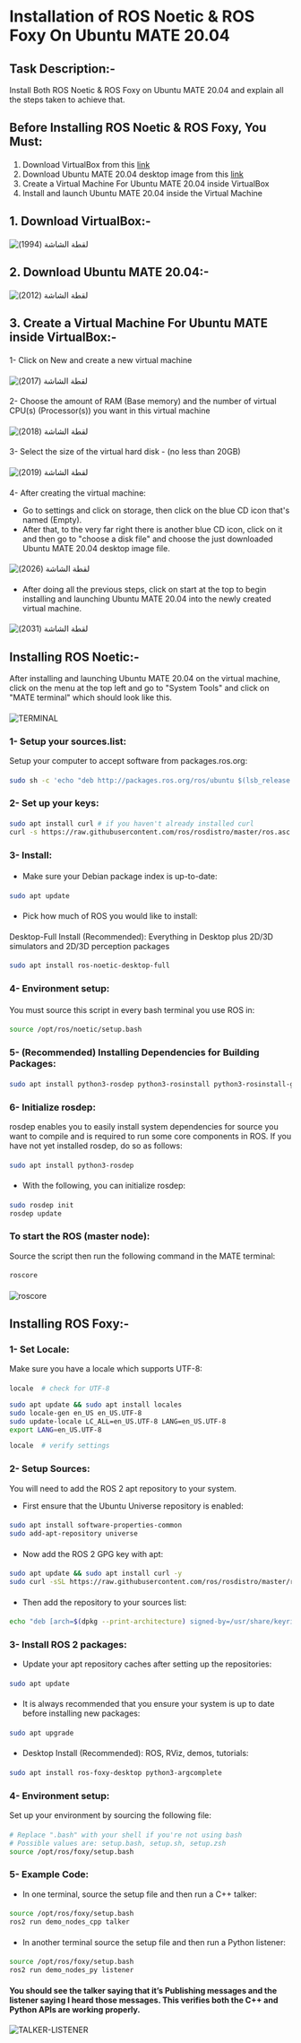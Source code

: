 # Installation of ROS Noetic & ROS Foxy On Ubuntu MATE 20.04
#### 
## Task Description:-
Install Both ROS Noetic & ROS Foxy on Ubuntu MATE 20.04 and explain all the steps taken to achieve that.
#### 
## Before Installing ROS Noetic & ROS Foxy, You Must:
#### 
1. Download VirtualBox from this [link](https://www.virtualbox.org/wiki/Downloads)
2. Download Ubuntu MATE 20.04 desktop image from this [link](https://cdimage.ubuntu.com/ubuntu-mate/releases/20.04/release/)
3. Create a Virtual Machine For Ubuntu MATE 20.04 inside VirtualBox
4. Install and launch Ubuntu MATE 20.04 inside the Virtual Machine
#### 
## 1. Download VirtualBox:-
#### 
![‏‏لقطة الشاشة (1994)](https://github.com/user-attachments/assets/d40b250a-5279-4a67-8a58-a1bef304439d)
#### 
## 2. Download Ubuntu MATE 20.04:-
#### 
![‏‏لقطة الشاشة (2012)](https://github.com/user-attachments/assets/cebbed7c-207d-4f3d-bbbd-4688fde56c1f)
#### 
## 3. Create a Virtual Machine For Ubuntu MATE inside VirtualBox:-
#### 
1- Click on New and create a new virtual machine
#### 
![‏‏لقطة الشاشة (2017)](https://github.com/user-attachments/assets/7ceb123d-46d2-4524-bfac-c4edaf738253)
#### 
2- Choose the amount of RAM (Base memory) and the number of virtual CPU(s) (Processor(s)) you want in this virtual machine
#### 
![‏‏لقطة الشاشة (2018)](https://github.com/user-attachments/assets/178284ea-5b78-4203-8ff5-6fded09e5f3e)
#### 
3- Select the size of the virtual hard disk - (no less than 20GB)
#### 
![‏‏لقطة الشاشة (2019)](https://github.com/user-attachments/assets/fe4cfa99-8d80-4888-babc-71ad6c02552a)
#### 
4- After creating the virtual machine: 
- Go to settings and click on storage, then click on the blue CD icon that's named (Empty).
- After that, to the very far right there is another blue CD icon, click on it and then go to "choose a disk file" and choose the just downloaded Ubuntu MATE 20.04 desktop image file.
#### 
![‏‏لقطة الشاشة (2026)](https://github.com/user-attachments/assets/6a580a94-f16e-4d53-a71c-e6a40f990a20)
#### 
- After doing all the previous steps, click on start at the top to begin installing and launching Ubuntu MATE 20.04 into the newly created virtual machine.
#### 
![‏‏لقطة الشاشة (2031)](https://github.com/user-attachments/assets/672d4687-169b-4806-931d-ab8c0a91956d)
####
## Installing ROS Noetic:-
After installing and launching Ubuntu MATE 20.04 on the virtual machine, click on the menu at the top left and go to "System Tools" and click on "MATE terminal" which should look like this.
####
![TERMINAL](https://github.com/user-attachments/assets/bf4598ea-e61a-450f-aa2d-ef7f834a3280)
#### 
### 1- Setup your sources.list:
Setup your computer to accept software from packages.ros.org:
#### 
```bash
sudo sh -c 'echo "deb http://packages.ros.org/ros/ubuntu $(lsb_release -sc) main" > /etc/apt/sources.list.d/ros-latest.list'
```
####
### 2- Set up your keys:
#### 
```bash
sudo apt install curl # if you haven't already installed curl
curl -s https://raw.githubusercontent.com/ros/rosdistro/master/ros.asc | sudo apt-key add -
```
####
### 3- Install:
#### 
- Make sure your Debian package index is up-to-date:
#### 
```bash
sudo apt update
```
#### 
- Pick how much of ROS you would like to install:
#### 
Desktop-Full Install (Recommended): Everything in Desktop plus 2D/3D simulators and 2D/3D perception packages
#### 
```bash
sudo apt install ros-noetic-desktop-full
```
#### 
### 4- Environment setup:
####
You must source this script in every bash terminal you use ROS in:
####
```bash
source /opt/ros/noetic/setup.bash
```
#### 
### 5- (Recommended) Installing Dependencies for Building Packages:
#### 
```bash
sudo apt install python3-rosdep python3-rosinstall python3-rosinstall-generator python3-wstool build-essential
```
#### 
### 6- Initialize rosdep:
rosdep enables you to easily install system dependencies for source you want to compile and is required to run some core components in ROS. If you have not yet installed rosdep, do so as follows: 
#### 
```bash
sudo apt install python3-rosdep
```
####
- With the following, you can initialize rosdep:
#### 
```bash
sudo rosdep init
rosdep update
```
#### 
### To start the ROS (master node):
Source the script then run the following command in the MATE terminal:
#### 
```bash
roscore
```
#### 
![roscore](https://github.com/user-attachments/assets/f97e94eb-e5f5-4480-988a-693d79ae3fd4)
#### 
## Installing ROS Foxy:- 
#### 
### 1- Set Locale:
Make sure you have a locale which supports UTF-8:
#### 
```bash
locale  # check for UTF-8

sudo apt update && sudo apt install locales
sudo locale-gen en_US en_US.UTF-8
sudo update-locale LC_ALL=en_US.UTF-8 LANG=en_US.UTF-8
export LANG=en_US.UTF-8

locale  # verify settings
```
#### 
### 2- Setup Sources:
You will need to add the ROS 2 apt repository to your system.
- First ensure that the Ubuntu Universe repository is enabled:
####
```bash
sudo apt install software-properties-common
sudo add-apt-repository universe
```
#### 
- Now add the ROS 2 GPG key with apt:
#### 
```bash
sudo apt update && sudo apt install curl -y
sudo curl -sSL https://raw.githubusercontent.com/ros/rosdistro/master/ros.key -o /usr/share/keyrings/ros-archive-keyring.gpg
```
#### 
- Then add the repository to your sources list:
#### 
```bash
echo "deb [arch=$(dpkg --print-architecture) signed-by=/usr/share/keyrings/ros-archive-keyring.gpg] http://packages.ros.org/ros2/ubuntu $(. /etc/os-release && echo $UBUNTU_CODENAME) main" | sudo tee /etc/apt/sources.list.d/ros2.list > /dev/null
```
#### 
### 3- Install ROS 2 packages: 
- Update your apt repository caches after setting up the repositories:
#### 
```bash
sudo apt update
```
#### 
- It is always recommended that you ensure your system is up to date before installing new packages:
#### 
```bash
sudo apt upgrade
```
#### 
- Desktop Install (Recommended): ROS, RViz, demos, tutorials:
#### 
```bash
sudo apt install ros-foxy-desktop python3-argcomplete
```
#### 
### 4- Environment setup:
Set up your environment by sourcing the following file:
#### 
```bash
# Replace ".bash" with your shell if you're not using bash
# Possible values are: setup.bash, setup.sh, setup.zsh
source /opt/ros/foxy/setup.bash
```
#### 
### 5- Example Code:
- In one terminal, source the setup file and then run a C++ talker:
#### 
```bash
source /opt/ros/foxy/setup.bash
ros2 run demo_nodes_cpp talker
```
#### 
- In another terminal source the setup file and then run a Python listener:
#### 
```bash
source /opt/ros/foxy/setup.bash
ros2 run demo_nodes_py listener
```
#### 
#### You should see the talker saying that it’s Publishing messages and the listener saying I heard those messages. This verifies both the C++ and Python APIs are working properly.
#### 
![TALKER-LISTENER](https://github.com/user-attachments/assets/604b7819-e9fc-491c-9d21-5909c29a671c)
#### 
